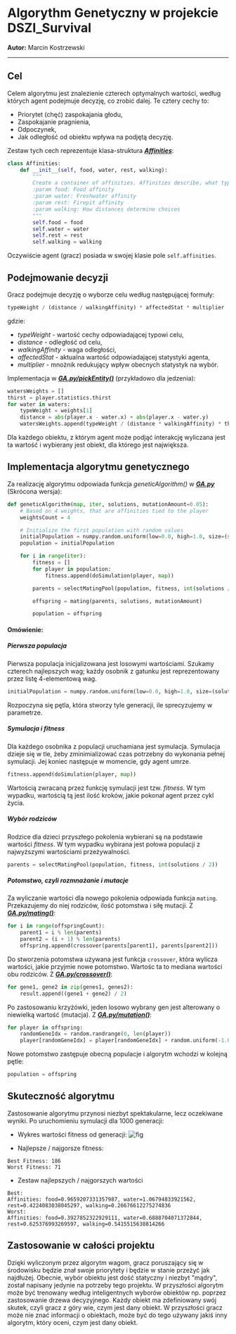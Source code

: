 # Algorythm Genetyczny w projekcie DSZI_Survival
**Autor:** Marcin Kostrzewski

---
## Cel
Celem algorytmu jest znalezienie czterech optymalnych wartości, według których
agent podejmuje decyzję, co zrobić dalej. Te cztery cechy to:
* Priorytet (chęć) zaspokajania głodu,
* Zaspokajanie pragnienia,
* Odpoczynek,
* Jak odległość od obiektu wpływa na podjętą decyzję.

Zestaw tych cech reprezentuje klasa-struktura **[*Affinities*](https://git.wmi.amu.edu.pl/s444409/DSZI_Survival/src/master/src/AI/Affinities.py)**:
```python
class Affinities:
    def __init__(self, food, water, rest, walking):
        """
        Create a container of affinities. Affinities describe, what type of entities a player prioritizes.
        :param food: Food affinity
        :param water: Freshwater affinity
        :param rest: Firepit affinity
        :param walking: How distances determine choices
        """
        self.food = food
        self.water = water
        self.rest = rest
        self.walking = walking
```

Oczywiście agent (gracz) posiada w swojej klasie pole ``self.affinities``.

## Podejmowanie decyzji

Gracz podejmuje decyzję o wyborze celu według następującej formuły:
```python
typeWeight / (distance / walkingAffinity) * affectedStat * multiplier
```
gdzie:
* *typeWeight* - wartość cechy odpowiadającej typowi celu,
* *distance* - odległość od celu,
* *walkingAffinity* - waga odległości,
* *affectedStat* - aktualna wartość odpowiadającej statystyki agenta,
* *multiplier* - mnożnik redukujący wpływ obecnych statystyk na wybór.

Implementacja w **[*GA.py/pickEntity()*](https://git.wmi.amu.edu.pl/s444409/DSZI_Survival/src/master/src/AI/GA.py)** (przykładowo dla jedzenia):
```python
watersWeights = []
thirst = player.statistics.thirst
for water in waters:
    typeWeight = weights[1]
    distance = abs(player.x - water.x) + abs(player.x - water.y)
    watersWeights.append(typeWeight / (distance * walkingAffinity) * thirst * 0.01)
```

Dla każdego obiektu, z którym agent może podjąć interakcję wyliczana jest ta wartość
i wybierany jest obiekt, dla którego jest największa.

## Implementacja algorytmu genetycznego

Za realizację algorytmu odpowiada funkcja *geneticAlgorithm()* w **[*GA.py*](https://git.wmi.amu.edu.pl/s444409/DSZI_Survival/src/master/src/AI/GA.py)** (Skrócona wersja):
```python
def geneticAlgorithm(map, iter, solutions, mutationAmount=0.05):
    # Based on 4 weights, that are affinities tied to the player
    weightsCount = 4

    # Initialize the first population with random values
    initialPopulation = numpy.random.uniform(low=0.0, high=1.0, size=(solutions, weightsCount))
    population = initialPopulation

    for i in range(iter):
        fitness = []
        for player in population:
            fitness.append(doSimulation(player, map))

        parents = selectMatingPool(population, fitness, int(solutions / 2))

        offspring = mating(parents, solutions, mutationAmount)

        population = offspring
```

#### Omówienie:

##### Pierwsza populacja
Pierwsza populacja inicjalizowana jest losowymi wartościami. Szukamy
czterech najlepszych wag; każdy osobnik z gatunku jest reprezentowany przez
listę 4-elementową wag.

```python
initialPopulation = numpy.random.uniform(low=0.0, high=1.0, size=(solutions, weightsCount))
```

Rozpoczyna się pętla, która stworzy tyle generacji, ile sprecyzujemy w parametrze.

##### Symulacja i *fitness*

Dla każdego osobnika z populacji uruchamiana jest symulacja. Symulacja dzieje się w tle,
żeby zminimializować czas potrzebny do wykonania pełnej symulacji. Jej koniec następuje w momencie,
gdy agent umrze. 
```python
fitness.append(doSimulation(player, map))
```

Wartością zwracaną przez funkcję symulacji jest tzw. *fitness*. W tym wypadku,
wartością tą jest ilość kroków, jakie pokonał agent przez cykl życia.

##### Wybór rodziców

Rodzice dla dzieci przyszłego pokolenia wybierani są na podstawie wartości
*fitness*. W tym wypadku wybirana jest połowa populacji z najwyższymi wartościami przeżywalności.
```python
parents = selectMatingPool(population, fitness, int(solutions / 2))
```

##### Potomstwo, czyli rozmnażanie i mutacje

Za wyliczanie wartości dla nowego pokolenia odpowiada funkcja ``mating``. Przekazujemy do niej rodziców, ilość potomstwa
i siłę mutacji. Z **[*GA.py/mating()*](https://git.wmi.amu.edu.pl/s444409/DSZI_Survival/src/master/src/AI/GA.py)**:
```python
for i in range(offspringCount):
    parent1 = i % len(parents)
    parent2 = (i + 1) % len(parents)
    offspring.append(crossover(parents[parent1], parents[parent2]))
```

Do stworzenia potomstwa używana jest funkcja ``crossover``, która wylicza wartości, jakie przyjmie nowe potomstwo.
Wartośc ta to mediana wartości obu rodziców. Z **[*GA.py/crossover()*](https://git.wmi.amu.edu.pl/s444409/DSZI_Survival/src/master/src/AI/GA.py)**:
```python
for gene1, gene2 in zip(genes1, genes2):
    result.append((gene1 + gene2) / 2)
```
Po zastosowaniu krzyżówki, jeden losowo wybrany gen jest alterowany o niewielką wartość (mutacja). Z **[*GA.py/mutation()*](https://git.wmi.amu.edu.pl/s444409/DSZI_Survival/src/master/src/AI/GA.py)**:
```python
for player in offspring:
    randomGeneIdx = random.randrange(0, len(player))
    player[randomGeneIdx] = player[randomGeneIdx] + random.uniform(-1.0, 1.0) * mutationAmount
```

Nowe potomstwo zastępuje obecną populacje i algorytm wchodzi w kolejną pętle:
```python
population = offspring
```

## Skuteczność algorytmu

Zastosowanie algorytmu przynosi niezbyt spektakularne, lecz oczekiwane wyniki. Po uruchomieniu symulacji
dla 1000 generacji:
* Wykres wartości fitness od generacji:
![fig](https://git.wmi.amu.edu.pl/s444409/DSZI_Survival/raw/master/data/images/exampleFitness.png)

* Najlepsze / najgorsze fitness:
```
Best Fitness: 186
Worst Fitness: 71
```

* Zestaw najlepszych / najgorszych wartości
```
Best:
Affinities: food=0.9659207331357987, water=1.06794833921562, rest=0.4224083038045297, walking=0.26676612275274836
Worst:
Affinities: food=0.3927852322929111, water=0.6888704071372844, rest=0.625376993269597, walking=0.5415515638814266
```

## Zastosowanie w całości projektu
Dzięki wyliczonym przez algorytm wagom, gracz poruszający się w środowisku będzie znał swoje priorytety i będzie w stanie
przeżyć jak najdłużej. Obecnie, wybór obiektu jest dość statyczny i niezbyt "mądry", został napisany jedynie
na potrzeby tego projektu. W przyszłości algorytm może być trenowany według inteligentnych wyborów obiektów np. poprzez zastosowanie
drzewa decyzyjnego. Każdy obiekt ma zdefiniowany swój skutek, czyli gracz z góry wie, czym jest dany obiekt. W przyszłości
gracz może nie znać informacji o obiektach, może być do tego używany jakiś inny algorytm, który oceni,
czym jest dany obiekt.